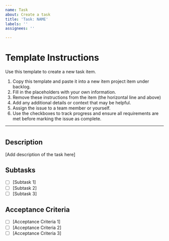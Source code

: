 ```yaml
---
name: Task
about: Create a task
title: 'Task: NAME'
labels: ''
assignees: ''

---
```


# Template Instructions

Use this template to create a new task item.

1. Copy this template and paste it into a new item project item under backlog.
2. Fill in the placeholders with your own information.
3. Remove these instructions from the item (the horizontal line and above)
4. Add any additional details or context that may be helpful.
5. Assign the issue to a team member or yourself.
6. Use the checkboxes to track progress and ensure all requirements are met before marking the issue as complete.

---

# <Task Title>

## Description

[Add description of the task here]

## Subtasks

- [ ] [Subtask 1]
- [ ] [Subtask 2]
- [ ] [Subtask 3]

## Acceptance Criteria

- [ ] [Acceptance Criteria 1]
- [ ] [Acceptance Criteria 2]
- [ ] [Acceptance Criteria 3]
